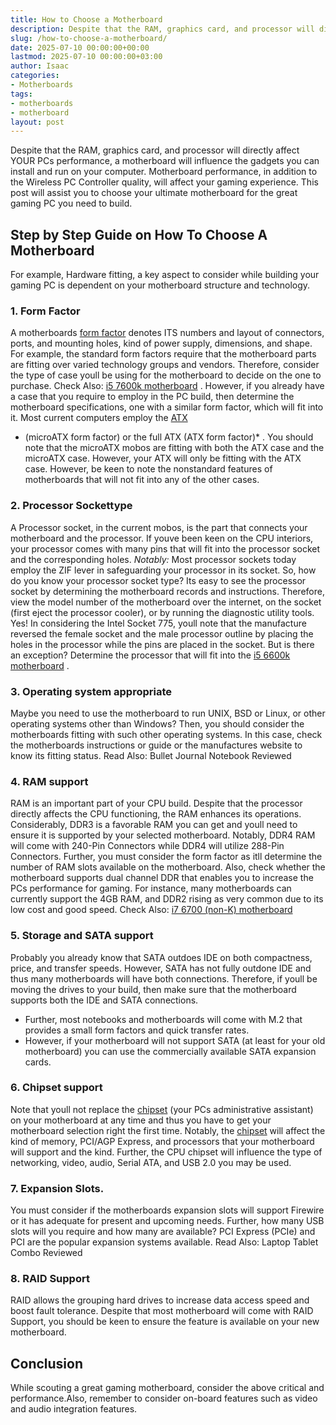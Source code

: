 ```yaml
---
title: How to Choose a Motherboard
description: Despite that the RAM, graphics card, and processor will directly affect YOUR PCs performance, a motherboard will influence the gadgets you can install and run...
slug: /how-to-choose-a-motherboard/
date: 2025-07-10 00:00:00+00:00
lastmod: 2025-07-10 00:00:00+03:00
author: Isaac
categories:
- Motherboards
tags:
- motherboards
- motherboard
layout: post
---
```

Despite that the RAM, graphics card, and processor will directly affect YOUR PCs performance, a motherboard will influence the gadgets you can install and run on your computer.
Motherboard performance, in addition to the
Wireless PC Controller
quality, will affect your gaming experience. This post will assist you to choose your ultimate motherboard for the great gaming PC you need to build.
## Step by Step Guide on How To Choose A Motherboard
For example, Hardware fitting, a key aspect to consider while building your gaming PC is dependent on your motherboard structure and technology.

### 1. Form Factor
A motherboards
[form factor](https://en.wikipedia.org/wiki/Computer_form_factor)
denotes ITS numbers and layout of connectors, ports, and mounting holes, kind of power supply, dimensions, and shape.
For example, the standard form factors require that the motherboard parts are fitting over varied technology groups and vendors.
Therefore, consider the type of case youll be using for the motherboard to decide on the one to purchase. Check Also:
[i5 7600k motherboard](https://pestpolicy.com/best-motherboard-for-i5-7600k/)
.
However, if you already have a case that you require to employ in the PC build, then determine the motherboard specifications, one with a similar form factor, which will fit into it.
Most current computers employ the
[ATX](https://en.wikipedia.org/wiki/MicroATX)
* (microATX form factor) or the full ATX (ATX form factor)*
.
You should note that the microATX mobos are fitting with both the ATX case and the microATX case. However, your ATX will only be fitting with the ATX case.
However, be keen to note the nonstandard features of motherboards that will not fit into any of the other cases.

### 2. Processor Sockettype
A Processor socket, in the current mobos, is the part that connects your motherboard and the processor.
If youve been keen on the CPU interiors, your processor comes with many pins that will fit into the processor socket and the corresponding holes.
*Notably:*
Most processor sockets today employ the ZIF lever in safeguarding your processor in its socket.
So, how do you know your processor socket type? Its easy to see the processor socket by determining the motherboard records and instructions.
Therefore, view the model number of the motherboard over the internet, on the socket (first eject the processor cooler), or by running the diagnostic utility tools.
Yes! In considering the Intel Socket 775, youll note that the manufacture reversed the female socket and the male processor outline by placing the holes in the processor while the pins are placed in the socket.
But is there an exception? Determine the processor that will fit into the
[i5 6600k motherboard](https://pestpolicy.com/best-motherboard-for-i5-6600k/)
.
### 3. Operating system appropriate
Maybe you need to use the motherboard to run UNIX, BSD or Linux, or other operating systems other than Windows?
Then, you should consider the motherboards fitting with such other operating systems.
In this case, check the motherboards instructions or guide or the manufactures website to know its fitting status.
Read Also:
Bullet Journal Notebook Reviewed
### 4. RAM support
RAM is an important part of your CPU build. Despite that the processor directly affects the CPU functioning, the RAM enhances its operations.
Considerably, DDR3 is a favorable RAM you can get and youll need to ensure it is supported by your selected motherboard. Notably, DDR4 RAM will come with 240-Pin Connectors while DDR4 will utilize 288-Pin Connectors.
Further, you must consider the form factor as itll determine the number of RAM slots available on the motherboard. Also, check whether the motherboard supports dual channel DDR that enables you to increase the PCs performance for gaming.
For instance, many motherboards can currently support the 4GB RAM, and DDR2 rising as very common due to its low cost and good speed.
Check Also:
[i7 6700 (non-K) motherboard](https://pestpolicy.com/best-motherboard-for-i7-6700/)
### 5. Storage and SATA support
Probably you already know that SATA outdoes IDE on both compactness, price, and transfer speeds. However, SATA has not fully outdone IDE and thus many motherboards will have both connections.
Therefore, if youll be moving the drives to your build, then make sure that the motherboard supports both the IDE and SATA connections.
- Further, most notebooks and motherboards will come with M.2 that provides a small form factors and quick transfer rates.
- However, if your motherboard will not support SATA (at least for your old motherboard) you can use the commercially available SATA expansion cards.
### 6. Chipset support
Note that youll not replace the
[chipset](https://en.wikipedia.org/wiki/Chipset)
(your PCs administrative assistant) on your motherboard at any time and thus you have to get your motherboard selection right the first time.
Notably, the
[chipset](https://www.intel.com/content/www/us/en/products/chipsets.html)
will affect the kind of memory, PCI/AGP Express, and processors that your motherboard will support and the kind.
Further, the CPU chipset will influence the type of networking, video, audio, Serial ATA, and USB 2.0 you may be used.
### 7. Expansion Slots.
You must consider if the motherboards expansion slots will support Firewire or it has adequate for present and upcoming needs.
Further, how many USB slots will you require and how many are available? PCI Express (PCIe) and PCI are the popular expansion systems available.
Read Also:
Laptop Tablet Combo Reviewed
### 8. RAID Support
RAID allows the grouping hard drives to increase data access speed and boost fault tolerance.
Despite that most motherboard will come with RAID Support, you should be keen to ensure the feature is available on your new motherboard.
## Conclusion
While scouting a great gaming motherboard, consider the above critical and performance.Also, remember to consider on-board features such as video and audio integration features.
